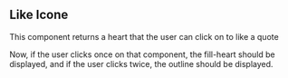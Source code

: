 ## Like Icone

This component returns a heart that the user can click on to like a quote


Now, if the user clicks once on that component, the fill-heart should be displayed, and if the user clicks twice, the outline should be displayed.